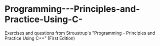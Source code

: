 # Programming---Principles-and-Practice-Using-C-
Exercises and questions from Stroustrup's "Programming - Principles and Practice Using C++" (First Edition)
